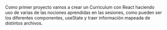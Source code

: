 Como primer proyecto vamos a crear un Curriculum con React haciendo uso de varias de las nociones aprendidas en las sesiones, como pueden ser los diferentes componentes, useState y traer información mapeada de distintos archivos.

